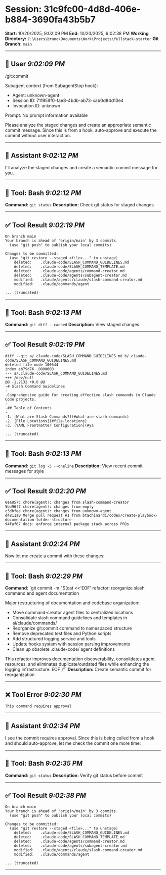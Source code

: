 # Session: 31c9fc00-4d8d-406e-b884-3690fa43b5b7

**Start:** 10/20/2025, 9:02:09 PM
**End:** 10/20/2025, 9:02:38 PM
**Working Directory:** `C:\Users\bruno\Documents\Work\Projects\fullstack-starter`
**Git Branch:** `main`

---

## 👤 User _9:02:09 PM_

/git:commit

Subagent context (from SubagentStop hook):
- Agent: unknown-agent
- Session ID: 711959f0-fae8-4bdb-ab73-cab0d84d13e4
- Invocation ID: unknown

Prompt:
No prompt information available

Please analyze the staged changes and create an appropriate semantic commit message.
Since this is from a hook, auto-approve and execute the commit without user interaction.

---

## 🤖 Assistant _9:02:12 PM_

I'll analyze the staged changes and create a semantic commit message for you.

---

## 🔧 Tool: Bash _9:02:12 PM_

**Command:** `git status`
**Description:** Check git status for staged changes

---

## ✅ Tool Result _9:02:19 PM_

```
On branch main
Your branch is ahead of 'origin/main' by 3 commits.
  (use "git push" to publish your local commits)

Changes to be committed:
  (use "git restore --staged <file>..." to unstage)
	deleted:    .claude-code/SLASH_COMMAND_GUIDELINES.md
	deleted:    .claude-code/SLASH_COMMAND_TEMPLATE.md
	deleted:    .claude-code/agents/command-creator.md
	deleted:    .claude-code/agents/subagent-creator.md
	modified:   .claude/agents/claude/slash-command-creator.md
	modified:   .claude/commands/agent

... (truncated)
```

---

## 🔧 Tool: Bash _9:02:13 PM_

**Command:** `git diff --cached`
**Description:** View staged changes

---

## ✅ Tool Result _9:02:19 PM_

```
diff --git a/.claude-code/SLASH_COMMAND_GUIDELINES.md b/.claude-code/SLASH_COMMAND_GUIDELINES.md
deleted file mode 100644
index eb79d76..0000000
--- a/.claude-code/SLASH_COMMAND_GUIDELINES.md
+++ /dev/null
@@ -1,2132 +0,0 @@
-# Slash Command Guidelines
-
-Comprehensive guide for creating effective slash commands in Claude Code projects.
-
-## Table of Contents
-
-1. [What are Slash Commands?](#what-are-slash-commands)
-2. [File Locations](#file-locations)
-3. [YAML Frontmatter Configuration](#ya

... (truncated)
```

---

## 🔧 Tool: Bash _9:02:13 PM_

**Command:** `git log -5 --oneline`
**Description:** View recent commit messages for style

---

## ✅ Tool Result _9:02:20 PM_

```
0ea857c chore(agent): changes from slash-command-creator
5bd96f7 chore(agent): changes from empty
c3dbfee chore(agent): changes from unknown-agent
d4811a0 Merge pull request #1 from btachinardi/codex/create-playbook-documentation-folder-structure
94faf67 docs: enforce internal package stack across PRDs
```

---

## 🤖 Assistant _9:02:24 PM_

Now let me create a commit with these changes:

---

## 🔧 Tool: Bash _9:02:29 PM_

**Command:** `git commit -m "$(cat <<'EOF'
refactor: reorganize slash command and agent documentation

Major restructuring of documentation and codebase organization:

- Move command-creator agent files to centralized locations
- Consolidate slash command guidelines and templates in ai/claude/commands/
- Reorganize git:commit command to namespaced structure
- Remove deprecated test files and Python scripts
- Add structured logging service and tools
- Update hooks system with session parsing improvements
- Clean up obsolete .claude-code/ agent definitions

This refactor improves documentation discoverability, consolidates agent resources, and eliminates duplicate/outdated files while enhancing the logging infrastructure.
EOF
)"`
**Description:** Create semantic commit for reorganization

---

## ❌ Tool Error _9:02:30 PM_

```
This command requires approval
```

---

## 🤖 Assistant _9:02:34 PM_

I see the commit requires approval. Since this is being called from a hook and should auto-approve, let me check the commit one more time:

---

## 🔧 Tool: Bash _9:02:35 PM_

**Command:** `git status`
**Description:** Verify git status before commit

---

## ✅ Tool Result _9:02:38 PM_

```
On branch main
Your branch is ahead of 'origin/main' by 3 commits.
  (use "git push" to publish your local commits)

Changes to be committed:
  (use "git restore --staged <file>..." to unstage)
	deleted:    .claude-code/SLASH_COMMAND_GUIDELINES.md
	deleted:    .claude-code/SLASH_COMMAND_TEMPLATE.md
	deleted:    .claude-code/agents/command-creator.md
	deleted:    .claude-code/agents/subagent-creator.md
	modified:   .claude/agents/claude/slash-command-creator.md
	modified:   .claude/commands/agent

... (truncated)
```

---

